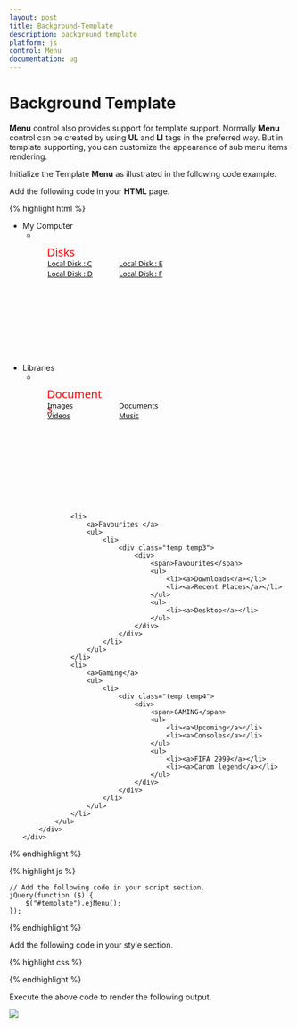 ```yaml
---
layout: post
title: Background-Template
description: background template
platform: js
control: Menu
documentation: ug
---
```


# Background Template

**Menu** control also provides support for template support. Normally **Menu** control can be created by using **UL** and **LI** tags in the preferred way. But in template supporting, you can customize the appearance of sub menu items rendering. 

Initialize the Template **Menu** as illustrated in the following code example. 

Add the following code in your **HTML** page.

{% highlight html %}


<div class="content-container-fluid">
    <div class="row">
        <div class="cols-sample-area">
            <ul id="template">
                <li>
                    <a>My Computer</a>
                    <ul>
                        <li>
                            <div class="temp temp1">
                                <span>Disks</span>
                                <ul>
                                    <li><a>Local Disk : C</a></li>
                                    <li><a>Local Disk : D</a></li>
                                </ul>
                                <ul>
                                    <li><a>Local Disk : E</a></li>
                                    <li><a>Local Disk : F</a></li>
                                </ul>
                            </div>
                        </li>
                    </ul>
                </li>
                <li>
                    <a>Libraries</a>
                    <ul>
                        <li>
                            <div class=" temp temp2">
                                <div>
                                    <span>Documents</span>
                                    <ul>
                                        <li><a>Images</a></li>
                                        <li><a>Videos</a></li>
                                    </ul>
                                    <ul>
                                        <li><a>Documents</a></li>
                                        <li><a>Music</a></li>
                                    </ul>
                                </div>
                            </div>
                        </li>
                    </ul>
                </li>

                <li>
                    <a>Favourites </a>
                    <ul>
                        <li>
                            <div class="temp temp3">
                                <div>
                                    <span>Favourites</span>
                                    <ul>
                                        <li><a>Downloads</a></li>
                                        <li><a>Recent Places</a></li>
                                    </ul>
                                    <ul>
                                        <li><a>Desktop</a></li>
                                    </ul>
                                </div>
                            </div>
                        </li>
                    </ul>
                </li>
                <li>
                    <a>Gaming</a>
                    <ul>
                        <li>
                            <div class="temp temp4">
                                <div>
                                    <span>GAMING</span>
                                    <ul>
                                        <li><a>Upcoming</a></li>
                                        <li><a>Consoles</a></li>
                                    </ul>
                                    <ul>
                                        <li><a>FIFA 2999</a></li>
                                        <li><a>Carom legend</a></li>
                                    </ul>
                                </div>
                            </div>
                        </li>
                    </ul>
                </li>
            </ul>
        </div>
    </div>
</div>

{% endhighlight %}

{% highlight js %}


    // Add the following code in your script section.
    jQuery(function ($) {
        $("#template").ejMenu();
    });

{% endhighlight %}



Add the following code in your style section.

{% highlight css %}


<style type="text/css">
    .temp {
        height: 237px;
        width: 375px;
        font-family: segoe UI;
        cursor: default;
        background-size: 100% 100%;
    }

    .temp span {
        color: red;
        float: left;
        font-size: 20px;
        left: 20px;
        position: relative;
        top: 25px;
        width: 100px;
    }

    .temp ul {
        float: left;
        font-size: 14px;
        left: -79px;
        list-style-type: none;
        margin: 0;
        padding: 0;
        position: relative;
        top: 50px;
        width: 128px;
    }

    .temp ul li {
        font-size: 13px;
    }

    .temp ul li a {
        text-decoration: underline;
        cursor: pointer;
        color: #000;
    }

    .temp1 {
        background-image: url("1.jpg");
    }

    .temp2 {
        background-image: url("2.jpg");
    }

    .temp3 {
        background-image: url("3.jpg");
    }

    .temp4 {
        background-image: url("4.jpg");
    }

    .e-menu.e-horizontal li > ul, .e-menu.e-horizontal li > ul > li:hover {
        background-color: #fff;
    }

    .e-menu.e-horizontal > li > ul:after {
        border-color: transparent transparent #fff;
    }
</style>


{% endhighlight %}



Execute the above code to render the following output.                       

![]("/js/Menu/Background-Template_images/Background-Template_img1.png") 



